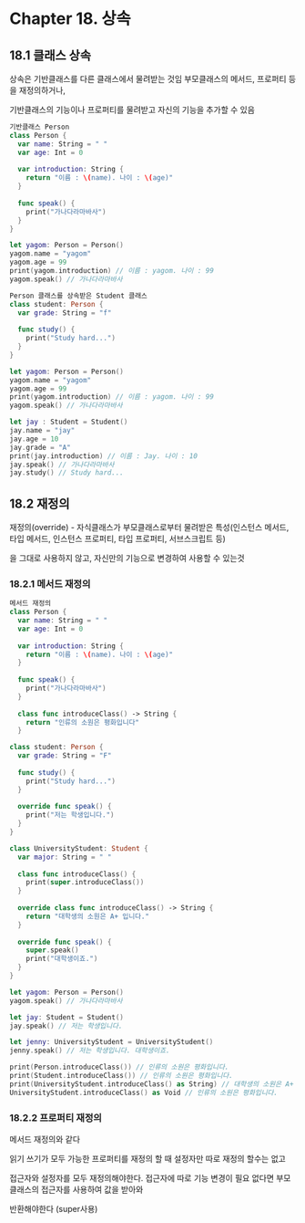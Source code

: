 <h1>Chapter 18. 상속</h1>

<h2>18.1 클래스 상속</h2>

상속은 기반클래스를 다른 클래스에서 물려받는 것임 부모클래스의 메서드, 프로퍼티 등을 재정의하거나,

기반클래스의 기능이나 프로퍼티를 물려받고 자신의 기능을 추가할 수 있음

```swift
기반클래스 Person
class Person {
  var name: String = " "
  var age: Int = 0
  
  var introduction: String {
    return "이름 : \(name). 나이 : \(age)"
  }
  
  func speak() {
    print("가나다라마바사")
  }
}

let yagom: Person = Person()
yagom.name = "yagom"
yagom.age = 99
print(yagom.introduction) // 이름 : yagom. 나이 : 99
yagom.speak() // 가나다라마바사
```
```swift
Person 클래스를 상속받은 Student 클래스
class student: Person {
  var grade: String = "f"
  
  func study() {
    print("Study hard...")
  }
}

let yagom: Person = Person()
yagom.name = "yagom"
yagom.age = 99
print(yagom.introduction) // 이름 : yagom. 나이 : 99
yagom.speak() // 가나다라마바사

let jay : Student = Student()
jay.name = "jay"
jay.age = 10
jay.grade = "A"
print(jay.introduction) // 이름 : Jay. 나이 : 10
jay.speak() // 가나다라마바사
jay.study() // Study hard...
```

<h2>18.2 재정의</h2>
재정의(override) - 자식클래스가 부모클래스로부터 물려받은 특성(인스턴스 메서드, 타입 메서드, 인스턴스 프로퍼티, 타입 프로퍼티, 서브스크립트 등)

을 그대로 사용하지 않고, 자신만의 기능으로 변경하여 사용할 수 있는것

<h3>18.2.1 메서드 재정의</h3>

```swift
메서드 재정의
class Person {
  var name: String = " "
  var age: Int = 0
  
  var introduction: String {
    return "이름 : \(name). 나이 : \(age)"
  }
  
  func speak() {
    print("가나다라마바사")
  }
  
  class func introduceClass() -> String {
    return "인류의 소원은 평화입니다"
  }

class student: Person {
  var grade: String = "F"
  
  func study() {
    print("Study hard...")
  }
  
  override func speak() {
    print("저는 학생입니다.")
  }
}

class UniversityStudent: Student {
  var major: String = " "
  
  class func introduceClass() {
    print(super.introduceClass())
  }
  
  override class func introduceClass() -> String {
    return "대학생의 소원은 A+ 입니다."
  }
  
  override func speak() {
    super.speak()
    print("대학생이죠.")
  }
}

let yagom: Person = Person()
yagom.speak() // 가나다라마바사

let jay: Student = Student()
jay.speak() // 저는 학생입니다.

let jenny: UniversityStudent = UniversityStudent()
jenny.speak() // 저는 학생입니다. 대학생이죠.

print(Person.introduceClass()) // 인류의 소원은 평화입니다.
print(Student.introduceClass()) // 인류의 소원은 평화입니다.
print(UniversityStudent.introduceClass() as String) // 대학생의 소원은 A+ 입니다.
UniversityStudent.introduceClass() as Void // 인류의 소원은 평화입니다.
```

<h3>18.2.2 프로퍼티 재정의</h3>
메서드 재정의와 같다 

읽기 쓰기가 모두 가능한 프로퍼티를 재정의 할 때  설정자만 따로 재정의 할수는 없고

접근자와 설정자를 모두 재정의해야한다. 접근자에 따로 기능 변경이 필요 없다면 부모클래스의 접근자를 사용하여 값을 받아와

반환해야한다 (super사용)
